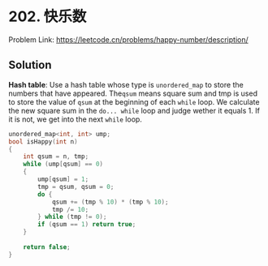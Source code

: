 # 202. 快乐数

Problem Link: https://leetcode.cn/problems/happy-number/description/

## Solution

**Hash table**: Use a hash table whose type is `unordered_map` to store the numbers that have appeared.   The`qsum` means square sum and tmp is used to store the value of `qsum` at the beginning of each `while` loop.   We calculate the new square sum in the `do... while` loop and judge wether it equals 1.   If it is not, we get into the next `while` loop.

```cpp
unordered_map<int, int> ump;
bool isHappy(int n)
{
    int qsum = n, tmp;
    while (ump[qsum] == 0)
    {
        ump[qsum] = 1;
        tmp = qsum, qsum = 0;
        do {
            qsum += (tmp % 10) * (tmp % 10);
            tmp /= 10;
        } while (tmp != 0);
        if (qsum == 1) return true;
    }
    
    return false;
}
```
